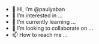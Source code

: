- 👋 Hi, I’m @paulyaban
- 👀 I’m interested in ...
- 🌱 I’m currently learning ...
- 💞️ I’m looking to collaborate on ...
- 📫 How to reach me ...

<!---
paulyaban/paulyaban is a ✨ special ✨ repository because its `README.md` (this file) appears on your GitHub profile.
You can click the Preview link to take a look at your changes.
--->
